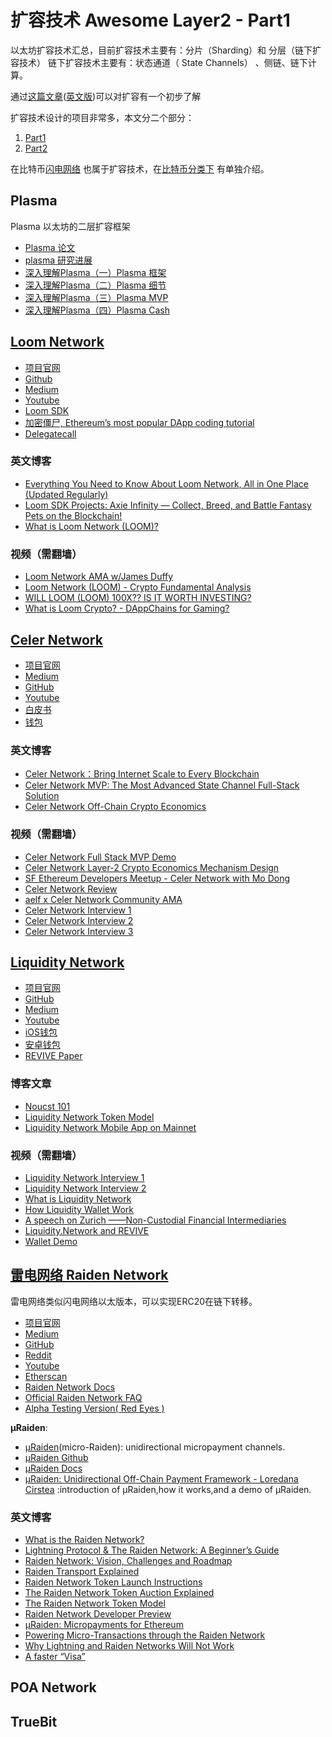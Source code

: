 # 扩容技术 Awesome Layer2 - Part1

以太坊扩容技术汇总，目前扩容技术主要有：分片（Sharding）和 分层（链下扩容技术）
链下扩容技术主要有：状态通道（ State Channels） 、侧链、链下计算。

通过[这篇文章](https://www.jianshu.com/p/560366753f9e)([英文版](https://www.jianshu.com/p/560366753f9e))可以对扩容有一个初步了解

扩容技术设计的项目非常多，本文分二个部分：

1. [Part1](https://wiki.learnblockchain.cn/ethereum/layer-2.html)
2. [Part2](https://wiki.learnblockchain.cn/ethereum/layer-2-more.html)

在比特币[闪电网络](https://wiki.learnblockchain.cn/bitcoin/lightning.html) 也属于扩容技术，在[比特币分类下](https://wiki.learnblockchain.cn/bitcoin/lightning.html) 有单独介绍。

## Plasma 

Plasma 以太坊的二层扩容框架

* [Plasma 论文](http://plasma.io/plasma.pdf) 
* [plasma 研究进展](https://ethresear.ch/c/plasma)
* [深入理解Plasma（一）Plasma 框架](https://learnblockchain.cn/2018/10/20/plasma-framework/)
* [深入理解Plasma（二）Plasma 细节](https://learnblockchain.cn/2018/10/24/plasma-in-detail/)
* [深入理解Plasma（三）Plasma MVP](https://learnblockchain.cn/2018/11/03/plasma-mvp/)
* [深入理解Plasma（四）Plasma Cash](https://learnblockchain.cn/2018/11/16/plasma-cash/)

## [Loom Network](https://loomx.io/)

* [项目官网](https://loomx.io/)
* [Github](https://github.com/loomnetwork)
* [Medium](https://medium.com/loom-network)
* [Youtube](https://www.youtube.com/channel/UCahF8koYeqhJ32Dn5fDr9jg)
* [Loom SDK](https://loomx.io/developers/)
* [加密僵尸, Ethereum’s most popular DApp coding tutorial](https://cryptozombies.io/)
* [Delegatecall](https://delegatecall.com/)


### 英文博客

* [Everything You Need to Know About Loom Network, All in One Place (Updated Regularly)](https://medium.com/loom-network/everything-you-need-to-know-about-loom-network-all-in-one-place-updated-regularly-64742bd839fe)
* [Loom SDK Projects: Axie Infinity — Collect, Breed, and Battle Fantasy Pets on the Blockchain!](https://medium.com/loom-network/loom-sdk-projects-axie-infinity-collect-breed-and-battle-fantasy-pets-on-the-blockchain-22e6fd11b410)
* [What is Loom Network (LOOM)?](https://coinswitch.co/info/loom-network/what-is-loom-network)


### 视频（需翻墙）

* [Loom Network AMA w/James Duffy](https://www.youtube.com/watch?v=8Evsx9cHvwA)
* [Loom Network (LOOM) - Crypto Fundamental Analysis](https://www.youtube.com/watch?v=RstsGJREaVs)
* [WILL LOOM (LOOM) 100X?? IS IT WORTH INVESTING?](https://www.youtube.com/watch?v=rHVugUFz0Ys)
* [What is Loom Crypto? - DAppChains for Gaming?](https://www.youtube.com/watch?v=wUd2iS1BkAs)



## [Celer Network](https://www.celer.network/)

* [项目官网](https://www.celer.network/)
* [Medium](https://medium.com/@CelerNetwork)
* [GitHub](https://github.com/celer-network)
* [Youtube](https://www.youtube.com/channel/UC8-k15uAVa5vfpLbh1gU_hA)
* [白皮书](https://www.celer.network/doc/CelerNetwork-Whitepaper.pdf)
* [钱包](https://get.celer.app/)


### 英文博客

* [Celer Network：Bring Internet Scale to Every Blockchain](https://medium.com/celer-network/celer-network-bring-internet-scale-to-every-blockchain-b8f3c9a2d270)
* [Celer Network MVP: The Most Advanced State Channel Full-Stack Solution](https://medium.com/celer-network/celer-network-mvp-the-most-advanced-state-channel-full-stack-solution-21df46234e42)
* [Celer Network Off-Chain Crypto Economics](https://medium.com/celer-network/celer-network-off-chain-crypto-economics-13999b11e635)

### 视频（需翻墙）

* [Celer Network Full Stack MVP Demo](https://www.youtube.com/watch?v=GoFnWPyEJ18)
* [Celer Network Layer-2 Crypto Economics Mechanism Design](https://www.youtube.com/watch?v=K2FxqAmrYD8)
* [SF Ethereum Developers Meetup - Celer Network with Mo Dong](https://www.youtube.com/watch?v=P_meMqDspNI)
* [Celer Network Review](https://www.youtube.com/watch?v=VsFGz4O7i5U)
* [aelf x Celer Network Community AMA](https://www.youtube.com/watch?v=5b3sNrTf210)
* [Celer Network Interview 1](https://www.youtube.com/watch?v=uU3jp_JBZ7M%26t=67s)
* [Celer Network Interview 2](https://www.youtube.com/watch?v=KJwXWDmSn3c)
* [Celer Network Interview 3](https://www.youtube.com/watch?v=fcfybxi6W30)


## [Liquidity Network](https://liquidity.network/)

* [项目官网](https://liquidity.network/)
* [GitHub](https://github.com/liquidity-network)
* [Medium](https://medium.com/@liquidity.network)
* [Youtube](https://www.youtube.com/channel/UCun8UadDUB5-lBVUli_R6GA)
* [iOS钱包](https://itunes.apple.com/ch/app/liquidity-network-wallet/id1395924630)
* [安卓钱包](https://play.google.com/store/apps/details?id=com.liquiditynetwork.wallet)
* [REVIVE Paper](https://eprint.iacr.org/2017/823.pdf)

### 博客文章

* [Noucst 101](https://medium.com/p/2acfbc0be47b?source=user_profile---------2------------------)
* [Liquidity Network Token Model](https://medium.com/liquidity-network/liquidity-network-token-model-d22861ab9faa)
* [Liquidity Network Mobile App on Mainnet](https://medium.com/liquidity-network/liquidity-network-mobile-app-on-mainnet-f95bd87ffec9)


### 视频（需翻墙）

* [Liquidity Network Interview 1](https://www.youtube.com/watch?v=BDX9VWBFySE)
* [Liquidity Network Interview 2](https://www.youtube.com/watch?v=vZ3vj5HU3Ec)
* [What is Liquidity Network](https://www.youtube.com/watch?v=pYXP-X-6yxI)
* [How Liquidity Wallet Work](https://www.youtube.com/watch?v=43DFoNiE5mQ)
* [A speech on Zurich ——Non-Custodial Financial Intermediaries](https://www.youtube.com/watch?v=-s4_frwlLj0)
* [Liquidity.Network and REVIVE](https://www.youtube.com/watch?v=emZTtmiR-AY)
* [Wallet Demo](https://www.youtube.com/watch?v=jM9VWRBbqtU)


## [雷电网络 Raiden Network](https://raiden.network/)

雷电网络类似闪电网络以太版本，可以实现ERC20在链下转移。
 
* [项目官网](https://raiden.network/)
* [Medium](https://medium.com/raiden-network)
* [GitHub](https://github.com/raiden-network)
* [Reddit](https://www.reddit.com/r/raidennetwork/)
* [Youtube](https://www.youtube.com/channel/UCoUP_hnjUddEvbxmtNCcApg)
* [Etherscan](https://etherscan.io/token/0x255aa6df07540cb5d3d297f0d0d4d84cb52bc8e6)
* [Raiden Network Docs](http://raiden-network.readthedocs.io/en/stable/)
* [Official Raiden Network FAQ](https://raiden.network/faq.html)
* [Alpha Testing Version( Red Eyes )](https://github.com/raiden-network/raiden/milestone/13)

**µRaiden**:

* [µRaiden](https://raiden.network/micro.html)(micro-Raiden): unidirectional micropayment channels.
* [µRaiden Github](https://github.com/raiden-network/microraiden)
* [µRaiden Docs](http://microraiden.readthedocs.io/)
* [µRaiden: Unidirectional Off-Chain Payment Framework - Loredana Cirstea](https://www.youtube.com/watch?v=E6CIgJPxgpQ) :introduction of µRaiden,how it works,and a demo of µRaiden.



### 英文博客

* [What is the Raiden Network?](https://raiden.network/101.html)
* [Lightning Protocol & The Raiden Network: A Beginner’s Guide](https://blog.springrole.com/lightning-protocol-the-raiden-network-a-beginners-guide-c9d7bc702748)
* [Raiden Network: Vision, Challenges and Roadmap](https://medium.com/@raiden_network/raiden-network-vision-challenges-and-roadmap-593dfa34b868)
* [Raiden Transport Explained](https://medium.com/raiden-network/raiden-transport-explained-939d7741b6f4)
* [Raiden Network Token Launch Instructions](https://medium.com/@raiden_network/raiden-token-launch-instructions-3dc5df1b2386)
* [The Raiden Network Token Auction Explained](https://medium.com/@raiden_network/the-raiden-token-auction-explained-1cc0c7946b26)
* [The Raiden Network Token Model](https://medium.com/@raiden_network/the-raiden-network-token-model-9b6ef8d0b64)
* [Raiden Network Developer Preview](https://hackernoon.com/raiden-network-developer-preview-dad83ec3fc23)
* [µRaiden: Micropayments for Ethereum](https://hackernoon.com/%25C2%25B5raiden-micropayments-for-ethereum-f0756cd400b3)
* [Powering Micro-Transactions through the Raiden Network](https://medium.com/@KryptoPal/powering-micro-transactions-through-the-raiden-network-971a96ff5064)
* [Why Lightning and Raiden Networks Will Not Work](https://medium.com/fairlayer/why-lightning-and-raiden-networks-will-not-work-d1880e4bc294)
* [A faster “Visa”](https://medium.com/@katerinastro/a-faster-visa-onto-the-blockchain-cfdbc7014811)

## POA Network



## TrueBit













